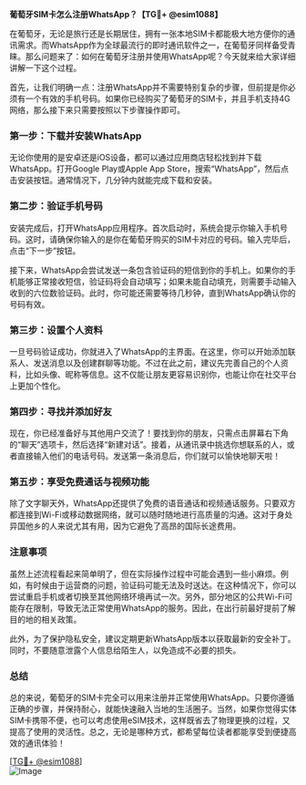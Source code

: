 **葡萄牙SIM卡怎么注册WhatsApp？【TG💪+ @esim1088】**

在葡萄牙，无论是旅行还是长期居住，拥有一张本地SIM卡都能极大地方便你的通讯需求。而WhatsApp作为全球最流行的即时通讯软件之一，在葡萄牙同样备受青睐。那么问题来了：如何在葡萄牙注册并使用WhatsApp呢？今天就来给大家详细讲解一下这个过程。

首先，让我们明确一点：注册WhatsApp并不需要特别复杂的步骤，但前提是你必须有一个有效的手机号码。如果你已经购买了葡萄牙的SIM卡，并且手机支持4G网络，那么接下来只需要按照以下步骤操作即可。

### **第一步：下载并安装WhatsApp**
无论你使用的是安卓还是iOS设备，都可以通过应用商店轻松找到并下载WhatsApp。打开Google Play或Apple App Store，搜索“WhatsApp”，然后点击安装按钮。通常情况下，几分钟内就能完成下载和安装。

### **第二步：验证手机号码**
安装完成后，打开WhatsApp应用程序。首次启动时，系统会提示你输入手机号码。这时，请确保你输入的是你在葡萄牙购买的SIM卡对应的号码。输入完毕后，点击“下一步”按钮。

接下来，WhatsApp会尝试发送一条包含验证码的短信到你的手机上。如果你的手机能够正常接收短信，验证码将会自动填写；如果未能自动填充，则需要手动输入收到的六位数验证码。此时，你可能还需要等待几秒钟，直到WhatsApp确认你的号码有效。

### **第三步：设置个人资料**
一旦号码验证成功，你就进入了WhatsApp的主界面。在这里，你可以开始添加联系人、发送消息以及创建群聊等功能。不过在此之前，建议先完善自己的个人资料，比如头像、昵称等信息。这不仅能让朋友更容易识别你，也能让你在社交平台上更加个性化。

### **第四步：寻找并添加好友**
现在，你已经准备好与其他用户交流了！要找到你的朋友，只需点击屏幕右下角的“聊天”选项卡，然后选择“新建对话”。接着，从通讯录中挑选你想联系的人，或者直接输入他们的电话号码。发送第一条消息后，你们就可以愉快地聊天啦！

### **第五步：享受免费通话与视频功能**
除了文字聊天外，WhatsApp还提供了免费的语音通话和视频通话服务。只要双方都连接到Wi-Fi或移动数据网络，就可以随时随地进行高质量的沟通。这对于身处异国他乡的人来说尤其有用，因为它避免了高昂的国际长途费用。

### **注意事项**
虽然上述流程看起来简单明了，但在实际操作过程中可能会遇到一些小麻烦。例如，有时候由于运营商的问题，验证码可能无法及时送达。在这种情况下，你可以尝试重启手机或者切换至其他网络环境再试一次。另外，部分地区的公共Wi-Fi可能存在限制，导致无法正常使用WhatsApp的服务。因此，在出行前最好提前了解目的地的相关政策。

此外，为了保护隐私安全，建议定期更新WhatsApp版本以获取最新的安全补丁。同时，不要随意泄露个人信息给陌生人，以免造成不必要的损失。

### **总结**
总的来说，葡萄牙的SIM卡完全可以用来注册并正常使用WhatsApp。只要你遵循正确的步骤，并保持耐心，就能快速融入当地的生活圈子。当然，如果你觉得实体SIM卡携带不便，也可以考虑使用eSIM技术，这样既省去了物理更换的过程，又提高了使用的灵活性。总之，无论是哪种方式，都希望每位读者都能享受到便捷高效的通讯体验！

[[TG💪+ @esim1088](https://t.me/s/esim1088)]  
![Image](https://i.postimg.cc/4NQfJmqS/Snipaste-2025-05-13-00-14-12.png)